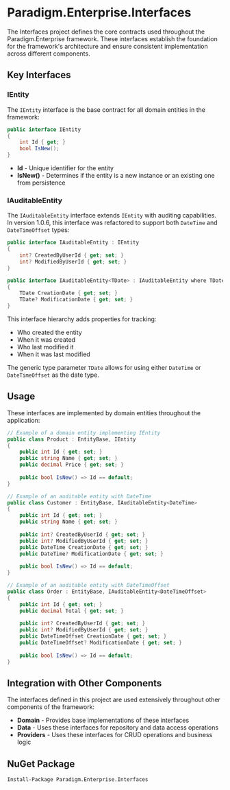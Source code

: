 # Paradigm.Enterprise.Interfaces

The Interfaces project defines the core contracts used throughout the Paradigm.Enterprise framework. These interfaces establish the foundation for the framework's architecture and ensure consistent implementation across different components.

## Key Interfaces

### IEntity

The `IEntity` interface is the base contract for all domain entities in the framework:

```csharp
public interface IEntity
{
    int Id { get; }
    bool IsNew();
}
```

- **Id** - Unique identifier for the entity
- **IsNew()** - Determines if the entity is a new instance or an existing one from persistence

### IAuditableEntity

The `IAuditableEntity` interface extends `IEntity` with auditing capabilities. In version 1.0.6, this interface was refactored to support both `DateTime` and `DateTimeOffset` types:

```csharp
public interface IAuditableEntity : IEntity
{
    int? CreatedByUserId { get; set; }
    int? ModifiedByUserId { get; set; }
}

public interface IAuditableEntity<TDate> : IAuditableEntity where TDate : struct
{
    TDate CreationDate { get; set; }
    TDate? ModificationDate { get; set; }
}
```

This interface hierarchy adds properties for tracking:
- Who created the entity
- When it was created
- Who last modified it
- When it was last modified

The generic type parameter `TDate` allows for using either `DateTime` or `DateTimeOffset` as the date type.

## Usage

These interfaces are implemented by domain entities throughout the application:

```csharp
// Example of a domain entity implementing IEntity
public class Product : EntityBase, IEntity
{
    public int Id { get; set; }
    public string Name { get; set; }
    public decimal Price { get; set; }
    
    public bool IsNew() => Id == default;
}

// Example of an auditable entity with DateTime
public class Customer : EntityBase, IAuditableEntity<DateTime>
{
    public int Id { get; set; }
    public string Name { get; set; }
    
    public int? CreatedByUserId { get; set; }
    public int? ModifiedByUserId { get; set; }
    public DateTime CreationDate { get; set; }
    public DateTime? ModificationDate { get; set; }
    
    public bool IsNew() => Id == default;
}

// Example of an auditable entity with DateTimeOffset
public class Order : EntityBase, IAuditableEntity<DateTimeOffset>
{
    public int Id { get; set; }
    public decimal Total { get; set; }
    
    public int? CreatedByUserId { get; set; }
    public int? ModifiedByUserId { get; set; }
    public DateTimeOffset CreationDate { get; set; }
    public DateTimeOffset? ModificationDate { get; set; }
    
    public bool IsNew() => Id == default;
}
```

## Integration with Other Components

The interfaces defined in this project are used extensively throughout other components of the framework:

- **Domain** - Provides base implementations of these interfaces
- **Data** - Uses these interfaces for repository and data access operations
- **Providers** - Uses these interfaces for CRUD operations and business logic

## NuGet Package

```
Install-Package Paradigm.Enterprise.Interfaces
``` 